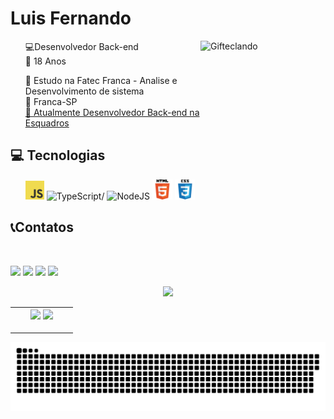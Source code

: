 <h1><b>Luis Fernando</b></h1> 
<div>
   <img   width="200" height="151" align="right"  src="https://static.imasters.com.br/wp-content/uploads/2015/11/4_Progresso4.gif" alt="Gifteclando"/>
 </div>
<ol>
 💻Desenvolvedor Back-end <br>
 🎂 18 Anos <br>
 
 📒 Estudo na Fatec Franca - Analise e Desenvolvimento de sistema<br>
 🌆 Franca-SP
 <a href="https://esquadros.com.br/"> <br>📌 Atualmente  Desenvolvedor Back-end na Esquadros  </a>
 </ol>
 <h2>💻 Tecnologias</h2>
  <ol>
  <img height="30" src="https://raw.githubusercontent.com/github/explore/80688e429a7d4ef2fca1e82350fe8e3517d3494d/topics/javascript/javascript.png" alt="Javascript"/>
  <img height="31" src="https://img.icons8.com/external-tal-revivo-filled-tal-revivo/344/external-typescript-an-open-source-programming-language-developed-and-maintained-by-microsoft-logo-filled-tal-revivo.png" alt=TypeScript/>
  <img height="32" src="https://icon-library.com/images/nodejs-icon/nodejs-icon-17.jpg" alt="NodeJS"/>
 <img height="32" src="https://raw.githubusercontent.com/github/explore/80688e429a7d4ef2fca1e82350fe8e3517d3494d/topics/html/html.png" alt="HTML5"/>
<img height="32" src="https://raw.githubusercontent.com/github/explore/80688e429a7d4ef2fca1e82350fe8e3517d3494d/topics/css/css.png" alt="CSS"/>
  </ol>
 
  
<h2>📞Contatos</h2>
<br>
<p align="left">
  <a href="https://mail.google.com/mail/u/1/#inbox?compose=CllgCHrhVDPQvnqfnDnJzqhkdpSXpgJfSzjsBvvZHZzTcpGsBkfQNvvVwrkZpZbPKvMQstldZGV" alt="Gmail">
  <img src="https://img.shields.io/badge/-Gmail-FF0000?style=flat-square&labelColor=FF0000&logo=gmail&logoColor=white&link=gabrielspessoni@gmail.com" /></a>
 
  <a href="https://api.whatsapp.com/send?phone=55169942184833&text=Luis%20Fernando%20(Desenvolvedor%20Back-End)" alt="WhatsApp">
  <img src="https://img.shields.io/badge/-WhatsApp-25d366?style=flat-square&labelColor=25d366&logo=whatsapp&logoColor=white&link=API-DO-SEU-WHATSAPP"/></a>
  
  <a href="https://www.facebook.com/luisfernando.mendes.3979" alt="Facebook">
  <img src="https://img.shields.io/badge/-Facebook-3b5998?style=flat-square&labelColor=3b5998&logo=facebook&logoColor=white&link=LINK-DO-SEU-FACEBOOK"/></a>

  <a href="https://www.instagram.com/luisinho_fernandinh/" alt="Instagram">
  <img src="https://img.shields.io/badge/-Instagram-DF0174?style=flat-            square&labelColor=DF0174&logo=instagram&logoColor=white&link=https://www.instagram.com/luisinho_fernandinh/"/></a>
</p>  
  
 <p  align="center">
<img src="https://user-images.githubusercontent.com/73097560/115834477-dbab4500-a447-11eb-908a-139a6edaec5c.gif"> 
                  
  <br>

<p  align="center"> 

</ol>
<table border="0" align="center">
<tr border="0">
<td width="50%" align="center">
  
  <img  align="center"  src="https://github-readme-stats.vercel.app/api?username=lluisinho&theme=radical&show_icons=true&count_private=true" />
  <img  align="center"  src="https://github-readme-stats.anuraghazra1.vercel.app/api/top-langs/?username=lluisinho&theme=radical&hide_border=true&no-bg=true&no-frame=true&langs_count=10"/>
  
</div>
  <br></br>
</tr>
</table>

![Snake animation](https://github.com/lluisinho/lluisinho/blob/output/github-contribution-grid-snake.svg)
